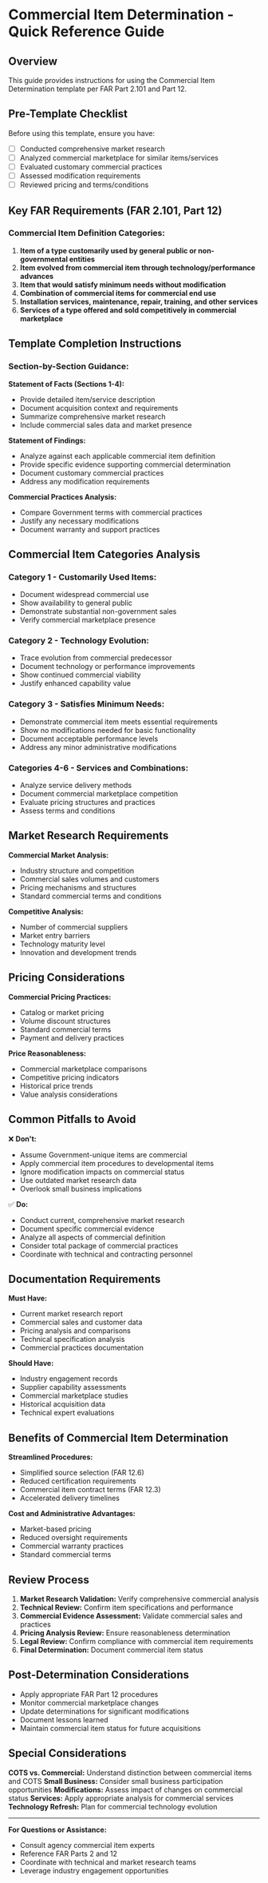 # Commercial Item Determination - Quick Reference Guide

## Overview
This guide provides instructions for using the Commercial Item Determination template per FAR Part 2.101 and Part 12.

## Pre-Template Checklist

Before using this template, ensure you have:
- [ ] Conducted comprehensive market research
- [ ] Analyzed commercial marketplace for similar items/services
- [ ] Evaluated customary commercial practices
- [ ] Assessed modification requirements
- [ ] Reviewed pricing and terms/conditions

## Key FAR Requirements (FAR 2.101, Part 12)

### Commercial Item Definition Categories:
1. **Item of a type customarily used by general public or non-governmental entities**
2. **Item evolved from commercial item through technology/performance advances**
3. **Item that would satisfy minimum needs without modification**
4. **Combination of commercial items for commercial end use**
5. **Installation services, maintenance, repair, training, and other services**
6. **Services of a type offered and sold competitively in commercial marketplace**

## Template Completion Instructions

### Section-by-Section Guidance:

**Statement of Facts (Sections 1-4):**
- Provide detailed item/service description
- Document acquisition context and requirements
- Summarize comprehensive market research
- Include commercial sales data and market presence

**Statement of Findings:**
- Analyze against each applicable commercial item definition
- Provide specific evidence supporting commercial determination
- Document customary commercial practices
- Address any modification requirements

**Commercial Practices Analysis:**
- Compare Government terms with commercial practices
- Justify any necessary modifications
- Document warranty and support practices

## Commercial Item Categories Analysis

### Category 1 - Customarily Used Items:
- Document widespread commercial use
- Show availability to general public
- Demonstrate substantial non-government sales
- Verify commercial marketplace presence

### Category 2 - Technology Evolution:
- Trace evolution from commercial predecessor
- Document technology or performance improvements
- Show continued commercial viability
- Justify enhanced capability value

### Category 3 - Satisfies Minimum Needs:
- Demonstrate commercial item meets essential requirements
- Show no modifications needed for basic functionality
- Document acceptable performance levels
- Address any minor administrative modifications

### Categories 4-6 - Services and Combinations:
- Analyze service delivery methods
- Document commercial marketplace competition
- Evaluate pricing structures and practices
- Assess terms and conditions

## Market Research Requirements

**Commercial Market Analysis:**
- Industry structure and competition
- Commercial sales volumes and customers
- Pricing mechanisms and structures
- Standard commercial terms and conditions

**Competitive Analysis:**
- Number of commercial suppliers
- Market entry barriers
- Technology maturity level
- Innovation and development trends

## Pricing Considerations

**Commercial Pricing Practices:**
- Catalog or market pricing
- Volume discount structures
- Standard commercial terms
- Payment and delivery practices

**Price Reasonableness:**
- Commercial marketplace comparisons
- Competitive pricing indicators
- Historical price trends
- Value analysis considerations

## Common Pitfalls to Avoid

❌ **Don't:**
- Assume Government-unique items are commercial
- Apply commercial item procedures to developmental items
- Ignore modification impacts on commercial status
- Use outdated market research data
- Overlook small business implications

✅ **Do:**
- Conduct current, comprehensive market research
- Document specific commercial evidence
- Analyze all aspects of commercial definition
- Consider total package of commercial practices
- Coordinate with technical and contracting personnel

## Documentation Requirements

**Must Have:**
- Current market research report
- Commercial sales and customer data
- Pricing analysis and comparisons
- Technical specification analysis
- Commercial practices documentation

**Should Have:**
- Industry engagement records
- Supplier capability assessments
- Commercial marketplace studies
- Historical acquisition data
- Technical expert evaluations

## Benefits of Commercial Item Determination

**Streamlined Procedures:**
- Simplified source selection (FAR 12.6)
- Reduced certification requirements
- Commercial item contract terms (FAR 12.3)
- Accelerated delivery timelines

**Cost and Administrative Advantages:**
- Market-based pricing
- Reduced oversight requirements
- Commercial warranty practices
- Standard commercial terms

## Review Process

1. **Market Research Validation:** Verify comprehensive commercial analysis
2. **Technical Review:** Confirm item specifications and performance
3. **Commercial Evidence Assessment:** Validate commercial sales and practices
4. **Pricing Analysis Review:** Ensure reasonableness determination
5. **Legal Review:** Confirm compliance with commercial item requirements
6. **Final Determination:** Document commercial item status

## Post-Determination Considerations

- Apply appropriate FAR Part 12 procedures
- Monitor commercial marketplace changes
- Update determinations for significant modifications
- Document lessons learned
- Maintain commercial item status for future acquisitions

## Special Considerations

**COTS vs. Commercial:** Understand distinction between commercial items and COTS
**Small Business:** Consider small business participation opportunities
**Modifications:** Assess impact of changes on commercial status
**Services:** Apply appropriate analysis for commercial services
**Technology Refresh:** Plan for commercial technology evolution

---

**For Questions or Assistance:**
- Consult agency commercial item experts
- Reference FAR Parts 2 and 12
- Coordinate with technical and market research teams
- Leverage industry engagement opportunities

